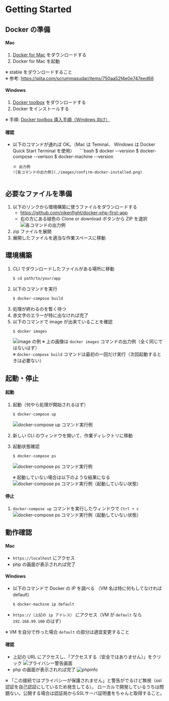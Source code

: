 # Getting Started

## Docker の準備

#### Mac
1. [Docker for Mac](https://docs.docker.com/docker-for-mac/install/) をダウンロードする
2. Docker for Mac を起動

※ stable をダウンロードすること  
※ 参考: https://qiita.com/scrummasudar/items/750aa52f4e0e747eed68
    
#### Windows
1. [Docker toolbox](https://docs.docker.com/toolbox/overview/) をダウンロードする
2. Docker をインストールする

※ 手順: [Docker toolbox 導入手順（Windows 向け）](../docker-toolbox/README.md)

#### 確認
* 以下のコマンドが通れば OK。（Mac は Teminal、 Windows は Docker Quick Start Terminal を使用）
    ```bash
    $ docker --version
    $ docker-compose --verison
    $ docker-machine --version
    ```
    ※ 出力例
    ![各コマンドの出力例](./images/confirm-docker-installed.png)

    
## 必要なファイルを準備

1. 以下のリンクから環境構築に使うファイルをダウンロードする
    * https://github.com/oikenfight/docker-php-first-app
    * 右の方にある緑色の Clone or download ボタンから ZIP を選択
    ![各コマンドの出力例](./images/download-zip.png)
2. zip ファイルを展開
3. 展開したファイルを適当な作業スペースに移動


## 環境構築

1. CLI でダウンロードしたファイルがある場所に移動
    ```bash
    $ cd path/to/your/app
    ```
2. 以下のコマンドを実行
    ```bash
    $ docker-compose build
    ```
3. 処理が終わるのを暫く待つ
4. 赤文字のエラーが特に出なければ完了
5. 以下のコマンドで image が出来ていることを確認
    ```bash
    $ docker images
    ```
    ![image の例](./images/confirm-docker-images.png)
※ 上の画像は `docker images` コマンドの出力例（全く同じではないはず）  
※ `docker-compose build` コマンドは最初の一回だけ実行（次回起動するときは必要ない）

    
## 起動・停止

#### 起動
1. 起動（何やら処理が開始されるはず）
    ```bash
    $ docker-compose up
    ```
    ![docker-compose up コマンド実行例](./images/sample-docker-compose-up.png)
2. 新しい CLI のウィンドウを開いて、作業ディレクトリに移動
3. 起動状態確認
    ```bash
    $ docker-compose ps
    ```
    ![docker-compose ps コマンド実行例](./images/sample-docker-compose-ps.png)

    ※ 起動していない場合は以下のような結果になる
    ![docker-compose ps コマンド実行例（起動していない状態）](./images/sample-docker-compose-ps-when-not-up.png)

#### 停止
1. `docker-compose up` コマンドを実行したウィンドウで `Ctrl + c`
![docker-compose ps コマンド実行例（起動していない状態）](./images/sample-docker-compose-down.png)


## 動作確認

#### Mac

* `https://localhost` にアクセス
* php の画面が表示されれば完了

#### Windows
* 以下のコマンドで Docker の IP を調べる （VM 名は特に何もしてなければ default）
    ```bash
    $ docker-machine ip default
    ```
* `https://（上記の ip アドレス）` にアクセス（VM が `default` なら `192.168.99.100` のはず）

※ VM を自分で作った場合 `default` の部分は適宜変更すること

#### 確認
* 上記の URL にアクセスし、「アクセスする（安全ではありません）」をクリック
![プライバシー警告画面](./images/display-alert.png)
* php の画面が表示されれば完了
![phpinfo](./images/display-phpinfo.png)

※ 「この接続ではプライバシーが保護されません」と警告がでるけど無視（ssl認証を自己認証にしているため発生してる）。
ローカルで開発しているうちは問題ない。公開する場合は認証局からSSLサーバ証明書をちゃんと取得すること。
